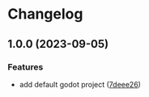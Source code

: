 # Changelog

## 1.0.0 (2023-09-05)


### Features

* add default godot project ([7deee26](https://github.com/nblackninja/godot-game-template-extended/commit/7deee266943c0a7131b21c6f770a5b548b3537fc))

